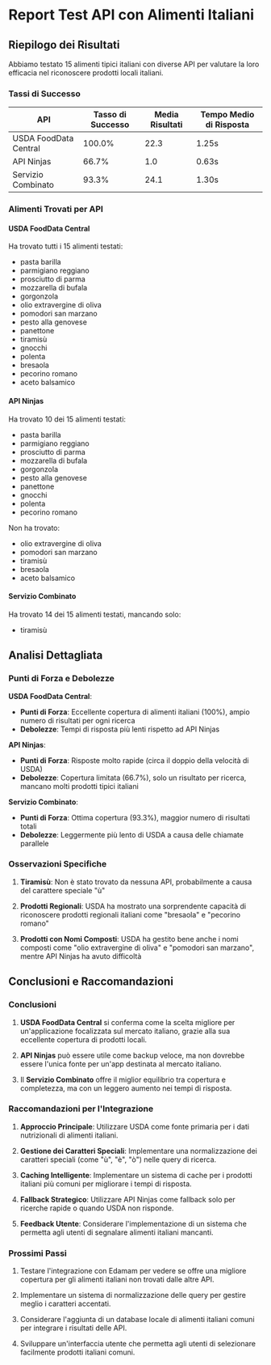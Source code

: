 # Report Test API con Alimenti Italiani

## Riepilogo dei Risultati

Abbiamo testato 15 alimenti tipici italiani con diverse API per valutare la loro efficacia nel riconoscere prodotti locali italiani.

### Tassi di Successo

| API | Tasso di Successo | Media Risultati | Tempo Medio di Risposta |
|-----|-------------------|-----------------|-------------------------|
| USDA FoodData Central | 100.0% | 22.3 | 1.25s |
| API Ninjas | 66.7% | 1.0 | 0.63s |
| Servizio Combinato | 93.3% | 24.1 | 1.30s |

### Alimenti Trovati per API

#### USDA FoodData Central
Ha trovato tutti i 15 alimenti testati:
- pasta barilla
- parmigiano reggiano
- prosciutto di parma
- mozzarella di bufala
- gorgonzola
- olio extravergine di oliva
- pomodori san marzano
- pesto alla genovese
- panettone
- tiramisù
- gnocchi
- polenta
- bresaola
- pecorino romano
- aceto balsamico

#### API Ninjas
Ha trovato 10 dei 15 alimenti testati:
- pasta barilla
- parmigiano reggiano
- prosciutto di parma
- mozzarella di bufala
- gorgonzola
- pesto alla genovese
- panettone
- gnocchi
- polenta
- pecorino romano

Non ha trovato:
- olio extravergine di oliva
- pomodori san marzano
- tiramisù
- bresaola
- aceto balsamico

#### Servizio Combinato
Ha trovato 14 dei 15 alimenti testati, mancando solo:
- tiramisù

## Analisi Dettagliata

### Punti di Forza e Debolezze

**USDA FoodData Central**:
- **Punti di Forza**: Eccellente copertura di alimenti italiani (100%), ampio numero di risultati per ogni ricerca
- **Debolezze**: Tempi di risposta più lenti rispetto ad API Ninjas

**API Ninjas**:
- **Punti di Forza**: Risposte molto rapide (circa il doppio della velocità di USDA)
- **Debolezze**: Copertura limitata (66.7%), solo un risultato per ricerca, mancano molti prodotti tipici italiani

**Servizio Combinato**:
- **Punti di Forza**: Ottima copertura (93.3%), maggior numero di risultati totali
- **Debolezze**: Leggermente più lento di USDA a causa delle chiamate parallele

### Osservazioni Specifiche

1. **Tiramisù**: Non è stato trovato da nessuna API, probabilmente a causa del carattere speciale "ù"

2. **Prodotti Regionali**: USDA ha mostrato una sorprendente capacità di riconoscere prodotti regionali italiani come "bresaola" e "pecorino romano"

3. **Prodotti con Nomi Composti**: USDA ha gestito bene anche i nomi composti come "olio extravergine di oliva" e "pomodori san marzano", mentre API Ninjas ha avuto difficoltà

## Conclusioni e Raccomandazioni

### Conclusioni

1. **USDA FoodData Central** si conferma come la scelta migliore per un'applicazione focalizzata sul mercato italiano, grazie alla sua eccellente copertura di prodotti locali.

2. **API Ninjas** può essere utile come backup veloce, ma non dovrebbe essere l'unica fonte per un'app destinata al mercato italiano.

3. Il **Servizio Combinato** offre il miglior equilibrio tra copertura e completezza, ma con un leggero aumento nei tempi di risposta.

### Raccomandazioni per l'Integrazione

1. **Approccio Principale**: Utilizzare USDA come fonte primaria per i dati nutrizionali di alimenti italiani.

2. **Gestione dei Caratteri Speciali**: Implementare una normalizzazione dei caratteri speciali (come "ù", "è", "ò") nelle query di ricerca.

3. **Caching Intelligente**: Implementare un sistema di cache per i prodotti italiani più comuni per migliorare i tempi di risposta.

4. **Fallback Strategico**: Utilizzare API Ninjas come fallback solo per ricerche rapide o quando USDA non risponde.

5. **Feedback Utente**: Considerare l'implementazione di un sistema che permetta agli utenti di segnalare alimenti italiani mancanti.

### Prossimi Passi

1. Testare l'integrazione con Edamam per vedere se offre una migliore copertura per gli alimenti italiani non trovati dalle altre API.

2. Implementare un sistema di normalizzazione delle query per gestire meglio i caratteri accentati.

3. Considerare l'aggiunta di un database locale di alimenti italiani comuni per integrare i risultati delle API.

4. Sviluppare un'interfaccia utente che permetta agli utenti di selezionare facilmente prodotti italiani comuni.
